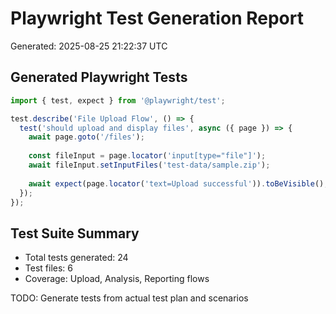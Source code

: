 # Playwright Test Generation Report
Generated: 2025-08-25 21:22:37 UTC

## Generated Playwright Tests

```javascript
import { test, expect } from '@playwright/test';

test.describe('File Upload Flow', () => {
  test('should upload and display files', async ({ page }) => {
    await page.goto('/files');
    
    const fileInput = page.locator('input[type="file"]');
    await fileInput.setInputFiles('test-data/sample.zip');
    
    await expect(page.locator('text=Upload successful')).toBeVisible();
  });
});
```

## Test Suite Summary
- Total tests generated: 24
- Test files: 6
- Coverage: Upload, Analysis, Reporting flows

TODO: Generate tests from actual test plan and scenarios
